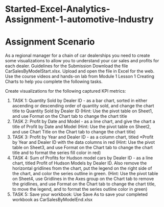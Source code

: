 # Started-Excel-Analytics-Assignment-1-automotive-Industry
# Assignment Scenario
As a regional manager for a chain of car dealerships you need to create some visualizations to allow you to understand your car sales and profits for each dealer.
Guidelines for the Submission
Download the file CarSalesByModelStart.xlsx. Upload and open the file in Excel for the web.
Use the course videos and hands-on lab from Module 1 Lesson 1 Creating Charts to help you complete the following tasks.

Create visualizations for the following captured KPI metrics:
1. TASK 1: Quantity Sold by Dealer ID - as a bar chart, sorted in either ascending or descending order of quantity sold, and change the chart title to Quantity Sold by Dealer ID (Hint: Use the pivot table on Sheet1, and use Format on the Chart tab to change the chart title
2. TASK 2: Profit by Date and Model - as a line chart, and give the chart a title of Profit by Date and Model (Hint: Use the pivot table on Sheet2, and use Chart Title on the Chart tab to change the chart title)
3. TASK 3: Profit by Year and Dealer ID - as a column chart, titled *Profit by Year and Dealer ID with the data columns in red (Hint: Use the pivot table on Sheet3, and use Format on the Chart tab to change the chart title and to format the series fill color in red)
4. TASK 4: Sum of Profits for Hudson model cars by Dealer ID - as a line chart, titled Profit of Hudson Models by Dealer ID. Also remove the horizontal gridlines from the chart, put the legend on the right side of the chart, and color the series outline in green. (Hint: Use the pivot table on Sheet4, use Gridlines in the Axes group on the Chart tab to remove the gridlines, and use Format on the Chart tab to change the chart title, to move the legend, and to format the series outline color in green)
5. TASK 5: Save your workbook: Use Save As to save your completed workbook as CarSalesByModelEnd.xlsx
